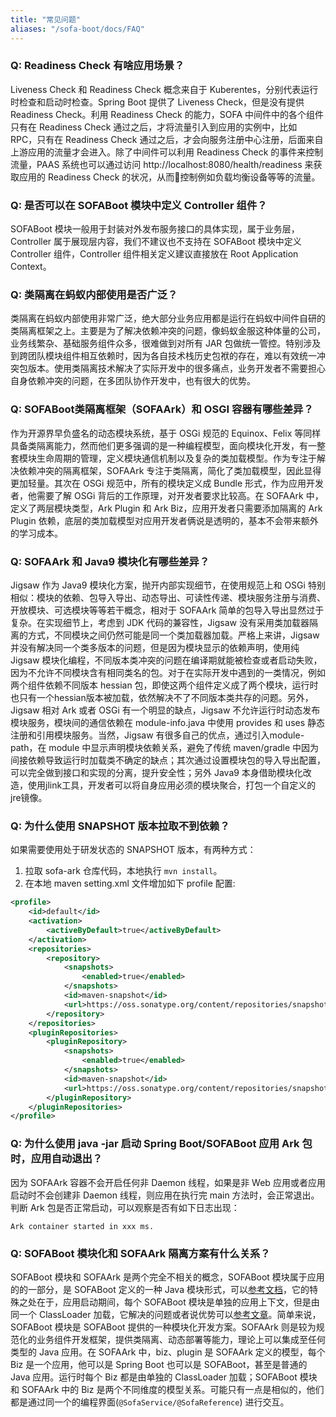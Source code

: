```yaml
---
title: "常见问题"
aliases: "/sofa-boot/docs/FAQ"
---
```


### Q: Readiness Check 有啥应用场景？

Liveness Check 和 Readiness Check 概念来自于 Kuberentes，分别代表运行时检查和启动时检查。Spring Boot 提供了 Liveness Check，但是没有提供 Readiness Check。利用 Readiness Check 的能力，SOFA 中间件中的各个组件只有在 Readiness Check 通过之后，才将流量引入到应用的实例中，比如 RPC，只有在 Readiness Check 通过之后，才会向服务注册中心注册，后面来自上游应用的流量才会进入。除了中间件可以利用 Readiness Check 的事件来控制流量，PAAS 系统也可以通过访问 http://localhost:8080/health/readiness 来获取应用的 Readiness Check 的状况，从而控制例如负载均衡设备等等的流量。

### Q: 是否可以在 SOFABoot 模块中定义 Controller 组件？
SOFABoot 模块一般用于封装对外发布服务接口的具体实现，属于业务层，Controller 属于展现层内容，我们不建议也不支持在 SOFABoot 模块中定义 Controller 组件，Controller 组件相关定义建议直接放在 Root Application Context。

### Q: 类隔离在蚂蚁内部使用是否广泛？

类隔离在蚂蚁内部使用非常广泛，绝大部分业务应用都是运行在蚂蚁中间件自研的类隔离框架之上。主要是为了解决依赖冲突的问题，像蚂蚁金服这种体量的公司，业务线繁杂、基础服务组件众多，很难做到对所有 JAR 包做统一管控。特别涉及到跨团队模块组件相互依赖时，因为各自技术栈历史包袱的存在，难以有效统一冲突包版本。使用类隔离技术解决了实际开发中的很多痛点，业务开发者不需要担心自身依赖冲突的问题，在多团队协作开发中，也有很大的优势。

### Q: SOFABoot类隔离框架（SOFAArk）和 OSGI 容器有哪些差异？

作为开源界早负盛名的动态模块系统，基于 OSGi 规范的 Equinox、Felix 等同样具备类隔离能力，然而他们更多强调的是一种编程模型，面向模块化开发，有一整套模块生命周期的管理，定义模块通信机制以及复杂的类加载模型。作为专注于解决依赖冲突的隔离框架，SOFAArk 专注于类隔离，简化了类加载模型，因此显得更加轻量。其次在 OSGi 规范中，所有的模块定义成 Bundle 形式，作为应用开发者，他需要了解 OSGi 背后的工作原理，对开发者要求比较高。在 SOFAArk 中，定义了两层模块类型，Ark Plugin 和 Ark Biz，应用开发者只需要添加隔离的 Ark Plugin 依赖，底层的类加载模型对应用开发者俩说是透明的，基本不会带来额外的学习成本。

### Q: SOFAArk 和 Java9 模块化有哪些差异？
Jigsaw 作为 Java9 模块化方案，抛开内部实现细节，在使用规范上和 OSGi 特别相似：模块的依赖、包导入导出、动态导出、可读性传递、模块服务注册与消费、开放模块、可选模块等等若干概念，相对于 SOFAArk 简单的包导入导出显然过于复杂。在实现细节上，考虑到 JDK 代码的兼容性，Jigsaw 没有采用类加载器隔离的方式，不同模块之间仍然可能是同一个类加载器加载。严格上来讲，Jigsaw 并没有解决同一个类多版本的问题，但是因为模块显示的依赖声明，使用纯 Jigsaw 模块化编程，不同版本类冲突的问题在编译期就能被检查或者启动失败，因为不允许不同模块含有相同类名的包。对于在实际开发中遇到的一类情况，例如两个组件依赖不同版本 hessian 包，即使这两个组件定义成了两个模块，运行时也只有一个hessian版本被加载，依然解决不了不同版本类共存的问题。另外，Jigsaw 相对 Ark 或者 OSGi 有一个明显的缺点，Jigsaw 不允许运行时动态发布模块服务，模块间的通信依赖在 module-info.java 中使用 provides 和 uses 静态注册和引用模块服务。当然，Jigsaw 有很多自己的优点，通过引入module-path，在 module 中显示声明模块依赖关系，避免了传统 maven/gradle 中因为间接依赖导致运行时加载类不确定的缺点；其次通过设置模块包的导入导出配置，可以完全做到接口和实现的分离，提升安全性；另外 Java9 本身借助模块化改造，使用jlink工具，开发者可以将自身应用必须的模块聚合，打包一个自定义的jre镜像。

### Q: 为什么使用 SNAPSHOT 版本拉取不到依赖？
如果需要使用处于研发状态的 SNAPSHOT 版本，有两种方式：

1. 拉取 sofa-ark 仓库代码，本地执行 `mvn install`。
1. 在本地 maven setting.xml 文件增加如下 profile 配置:

```xml
<profile>
    <id>default</id>
    <activation>
        <activeByDefault>true</activeByDefault>
    </activation>
    <repositories>
        <repository>
            <snapshots>
                <enabled>true</enabled>
            </snapshots>
            <id>maven-snapshot</id>
            <url>https://oss.sonatype.org/content/repositories/snapshots</url>
        </repository>
    </repositories>
    <pluginRepositories>
        <pluginRepository>
            <snapshots>
                <enabled>true</enabled>
            </snapshots>
            <id>maven-snapshot</id>
            <url>https://oss.sonatype.org/content/repositories/snapshots</url>
        </pluginRepository>
    </pluginRepositories>
</profile>
```

### Q: 为什么使用 java -jar 启动 Spring Boot/SOFABoot 应用 Ark 包时，应用自动退出？
因为 SOFAArk 容器不会开启任何非 Daemon 线程，如果是非 Web 应用或者应用启动时不会创建非 Daemon 线程，则应用在执行完 main 方法时，会正常退出。判断 Ark 包是否正常启动，可以观察是否有如下日志出现：

```text
Ark container started in xxx ms.
```

### Q: SOFABoot 模块化和 SOFAArk 隔离方案有什么关系？
SOFABoot 模块和 SOFAArk 是两个完全不相关的概念，SOFABoot 模块属于应用的的一部分，是 SOFABoot 定义的一种 Java 模块形式，可以[参考文档](https://www.sofastack.tech/sofa-boot/docs/SOFABoot-Module)，它的特殊之处在于，应用启动期间，每个 SOFABoot 模块是单独的应用上下文，但是由同一个 ClassLoader 加载，它解决的问题或者说优势可以[参考文章](https://www.sofastack.tech/posts/2018-07-25-01)。简单来说，SOFABoot 模块是 SOFABoot 提供的一种模块化开发方案。SOFAArk 则是较为规范化的业务组件开发框架，提供类隔离、动态部署等能力，理论上可以集成至任何类型的 Java 应用。在 SOFAArk 中，biz、plugin 是 SOFAArk 定义的模型，每个 Biz 是一个应用，他可以是 Spring Boot 也可以是 SOFABoot，甚至是普通的 Java 应用。运行时每个 Biz 都是由单独的 ClassLoader 加载；SOFABoot 模块和 SOFAArk 中的 Biz 是两个不同维度的模型关系。可能只有一点是相似的，他们都是通过同一个的编程界面(`@SofaService/@SofaReference`) 进行交互。
